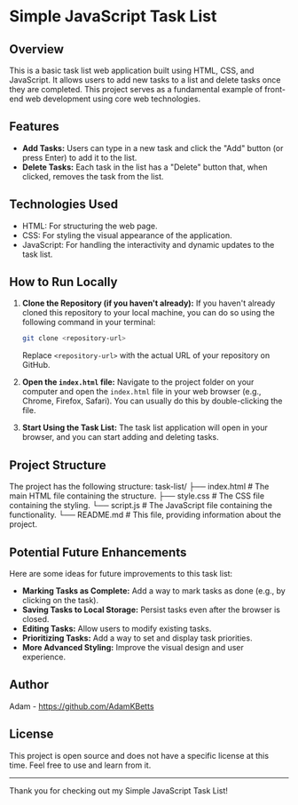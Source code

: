 # Simple JavaScript Task List

## Overview

This is a basic task list web application built using HTML, CSS, and JavaScript. It allows users to add new tasks to a list and delete tasks once they are completed. This project serves as a fundamental example of front-end web development using core web technologies.

## Features

* **Add Tasks:** Users can type in a new task and click the "Add" button (or press Enter) to add it to the list.
* **Delete Tasks:** Each task in the list has a "Delete" button that, when clicked, removes the task from the list.

## Technologies Used

* HTML: For structuring the web page.
* CSS: For styling the visual appearance of the application.
* JavaScript: For handling the interactivity and dynamic updates to the task list.

## How to Run Locally

1.  **Clone the Repository (if you haven't already):**
    If you haven't already cloned this repository to your local machine, you can do so using the following command in your terminal:
    ```bash
    git clone <repository-url>
    ```
    Replace `<repository-url>` with the actual URL of your repository on GitHub.

2.  **Open the `index.html` file:**
    Navigate to the project folder on your computer and open the `index.html` file in your web browser (e.g., Chrome, Firefox, Safari). You can usually do this by double-clicking the file.

3.  **Start Using the Task List:**
    The task list application will open in your browser, and you can start adding and deleting tasks.

## Project Structure

The project has the following structure:
task-list/
├── index.html    # The main HTML file containing the structure.
├── style.css     # The CSS file containing the styling.
└── script.js     # The JavaScript file containing the functionality.
└── README.md     # This file, providing information about the project.
## Potential Future Enhancements

Here are some ideas for future improvements to this task list:

* **Marking Tasks as Complete:** Add a way to mark tasks as done (e.g., by clicking on the task).
* **Saving Tasks to Local Storage:** Persist tasks even after the browser is closed.
* **Editing Tasks:** Allow users to modify existing tasks.
* **Prioritizing Tasks:** Add a way to set and display task priorities.
* **More Advanced Styling:** Improve the visual design and user experience.

## Author

Adam - https://github.com/AdamKBetts

## License

This project is open source and does not have a specific license at this time. Feel free to use and learn from it.

---

Thank you for checking out my Simple JavaScript Task List!
